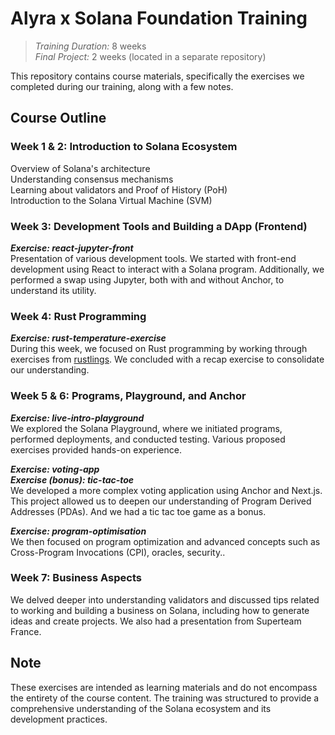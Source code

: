 # Alyra x Solana Foundation Training

> _Training Duration:_ 8 weeks  
> _Final Project:_ 2 weeks (located in a separate repository)

This repository contains course materials, specifically the exercises we completed during our training, along with a few notes.

## Course Outline

### Week 1 & 2: Introduction to Solana Ecosystem

Overview of Solana's architecture  
Understanding consensus mechanisms  
Learning about validators and Proof of History (PoH)  
Introduction to the Solana Virtual Machine (SVM)

### Week 3: Development Tools and Building a DApp (Frontend)

**_Exercise: react-jupyter-front_**  
Presentation of various development tools. We started with front-end development using React to interact with a Solana program. Additionally, we performed a swap using Jupyter, both with and without Anchor, to understand its utility.

### Week 4: Rust Programming

**_Exercise: rust-temperature-exercise_**  
During this week, we focused on Rust programming by working through exercises from [rustlings](https://github.com/rust-lang/rustlings). We concluded with a recap exercise to consolidate our understanding.

### Week 5 & 6: Programs, Playground, and Anchor

**_Exercise: live-intro-playground_**  
We explored the Solana Playground, where we initiated programs, performed deployments, and conducted testing. Various proposed exercises provided hands-on experience.

**_Exercise: voting-app_**  
**_Exercise (bonus): tic-tac-toe_**  
We developed a more complex voting application using Anchor and Next.js. This project allowed us to deepen our understanding of Program Derived Addresses (PDAs). And we had a tic tac toe game as a bonus.

**_Exercise: program-optimisation_**  
We then focused on program optimization and advanced concepts such as Cross-Program Invocations (CPI), oracles, security..

### Week 7: Business Aspects

We delved deeper into understanding validators and discussed tips related to working and building a business on Solana, including how to generate ideas and create projects. We also had a presentation from Superteam France.

## Note

These exercises are intended as learning materials and do not encompass the entirety of the course content. The training was structured to provide a comprehensive understanding of the Solana ecosystem and its development practices.
